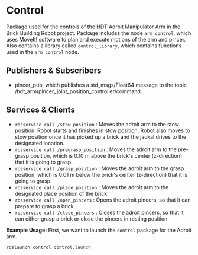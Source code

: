 # Control
Package used for the controls of the HDT Adroit Manipulator Arm in the Brick Building Robot project. Package includes the node ```arm_control```, which uses MoveIt! software to plan and execute motions of the arm and pincer. Also contains a library called ```control_library```, which contains functions used in the ```arm_control``` node.

## Publishers & Subscribers
* pincer_pub, which publishes a std_msgs/Float64 message to the topic /hdt_arm/pincer_joint_position_controller/command

## Services & Clients
* ```rosservice call /stow_position``` : Moves the adroit arm to the stow position. Robot starts and finishes in stow position. Robot also moves to stow position once it has picked up a brick and the jackal drives to the designated location.
* ```rosservice call /pregrasp_position``` : Moves the adroit arm to the pre-grasp position, which is 0.10 m above the brick's center (z-direction) that it is going to grasp.
* ```rosservice call /grasp_position``` : Moves the adroit arm to the grasp position, which is 0.01 m below the brick's center (z-direction) that it is going to grasp.
* ```rosservice call /place_position``` : Moves the adroit arm to the designated place position of the brick.
* ```rosservice call /open_pincers``` : Opens the adroit pincers, so that it can prepare to grasp a brick.
* ```rosservice call /close_pincers``` : Closes the adroit pincers, so that it can either grasp a brick or close the pincers in resting position.

__Example Usage:__
First, we want to launch the ```control``` package for the Adroit arm.
```
roslaunch control control.launch
```